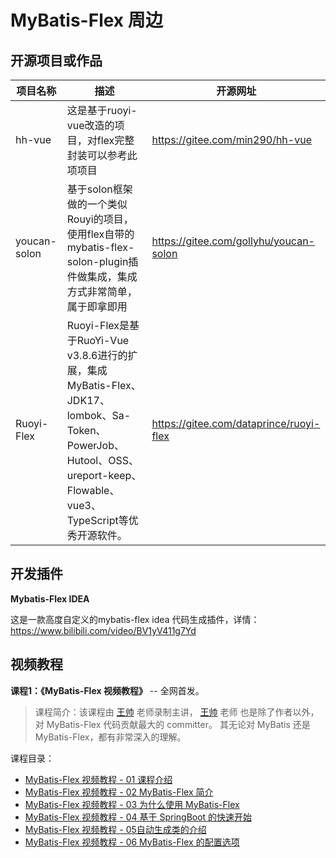 # MyBatis-Flex 周边

## 开源项目或作品

| 项目名称 |  描述  | 开源网址    |
| -------- | -------- | -------- |
| hh-vue   | 这是基于ruoyi-vue改造的项目，对flex完整封装可以参考此项项目  | https://gitee.com/min290/hh-vue |
| youcan-solon  | 基于solon框架做的一个类似Rouyi的项目，使用flex自带的mybatis-flex-solon-plugin插件做集成，集成方式非常简单，属于即拿即用  | https://gitee.com/gollyhu/youcan-solon |
| Ruoyi-Flex  | Ruoyi-Flex是基于RuoYi-Vue v3.8.6进行的扩展，集成MyBatis-Flex、JDK17、lombok、Sa-Token、PowerJob、Hutool、OSS、ureport-keep、Flowable、vue3、TypeScript等优秀开源软件。  | https://gitee.com/dataprince/ruoyi-flex |

## 开发插件

**Mybatis-Flex IDEA**

这是一款高度自定义的mybatis-flex idea 代码生成插件，详情：https://www.bilibili.com/video/BV1yV411g7Yd

## 视频教程

**课程1：《MyBatis-Flex 视频教程》** -- 全网首发。
> 课程简介：该课程由 [王帅](https://gitee.com/Suomm) 老师录制主讲， [王帅](https://gitee.com/Suomm) 老师 也是除了作者以外，对 MyBatis-Flex 代码贡献最大的 committer。
> 其无论对 MyBatis 还是 MyBatis-Flex，都有非常深入的理解。

课程目录：

- [MyBatis-Flex 视频教程 - 01 课程介绍](https://www.bilibili.com/video/BV11h411A7cU)
- [MyBatis-Flex 视频教程 - 02 MyBatis-Flex 简介](https://www.bilibili.com/video/BV1GW4y1f7vt)
- [MyBatis-Flex 视频教程 - 03 为什么使用 MyBatis-Flex](https://www.bilibili.com/video/BV1us4y167gk)
- [MyBatis-Flex 视频教程 - 04 基于 SpringBoot 的快速开始](https://www.bilibili.com/video/BV1yW4y1Z74j)
- [MyBatis-Flex 视频教程 - 05自动生成类的介绍](https://www.bilibili.com/video/BV1XF411R7pQ)
- [MyBatis-Flex 视频教程 - 06 MyBatis-Flex 的配置选项](https://www.bilibili.com/video/BV1ys4y1676q)